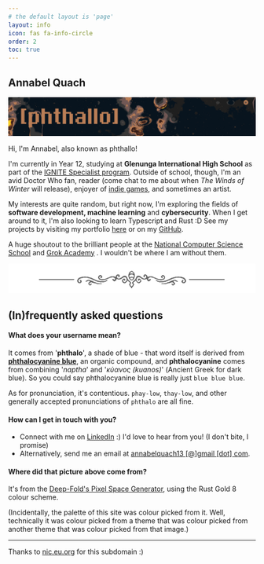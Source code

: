 ```yaml
---
# the default layout is 'page'
layout: info
icon: fas fa-info-circle
order: 2
toc: true
---
```


## Annabel Quach
<img src ="/assets/img/dividers/header.png" alt="'[phthallo]' on a background of stars and planets">

Hi, I'm Annabel, also known as phthallo! 

I'm currently in Year 12, studying at **Glenunga International High School** as part of the [IGNITE Specialist program](https://gihs.sa.edu.au/specialist-programs/ignite/). 
Outside of school, though, I'm an avid Doctor Who fan, reader (come chat to me about when *The Winds of Winter* will release), enjoyer of <span data-bs-toggle="tooltip" data-bs-placement="top" data-bs-original-title="Mainly Celeste and Hollow Knight, though I have been enjoying some Rain World recently :3"><u>indie games</u></span>, and sometimes an artist. 


My interests are quite random, but right now, I'm exploring the fields of **software development, machine learning** and **cybersecurity**. When I get around to it, I'm also looking to learn Typescript and Rust :D See my projects by visiting my portfolio [here](/projects) or on my [GitHub](https://github.com/phthallo).

A huge shoutout to the <span data-bs-toggle="tooltip" data-bs-placement="top" data-bs-original-title="Melbourne '23 and Sydney '24!">brilliant people at the [National Computer Science School](https://groklearning.com/ncss/)</span> and [Grok Academy](https://groklearning.com/) . I wouldn't be where I am without them.  

<img src = "/assets/img/dividers/hkmed.png" alt="A text divider from the game Hollow Knight">

## (In)frequently asked questions

#### What does your username mean?
It comes from '**phthalo**', a shade of blue - that word itself is derived from **[phthalocyanine blue](https://en.wikipedia.org/wiki/phthalocyanine)**, an organic compound, and **phthalocyanine** comes from combining '*naptha*' and '*κύανος (kuanos)*' (Ancient Greek for dark blue). So you could say phthalocyanine blue is really just `blue blue blue`.


As for pronunciation, it's contentious. `phay-low`, `thay-low`, and other generally accepted pronunciations of `phthalo` are all fine.

#### How can I get in touch with you? 
- Connect with me on [LinkedIn](https://linkedin.com/in/phthallo) :) I'd love to hear from you! (I don't bite, I promise)
- Alternatively, send me an email at <a href = "javascript:location.href = 'mailto:' + ['annabelquach13','gmail.com'].join('@')">annabelquach13 [@]gmail [dot] com</a>.

#### Where did that picture above come from? 
It's from the [Deep-Fold's Pixel Space Generator](https://deep-fold.itch.io/space-background-generator), using the Rust Gold 8 colour scheme.

(Incidentally, the palette of this site was colour picked from it. Well, technically it was colour picked from a theme that was colour picked from another theme that was colour picked from that image.)

---
Thanks to [nic.eu.org](https://nic.eu.org/) for this subdomain :) 